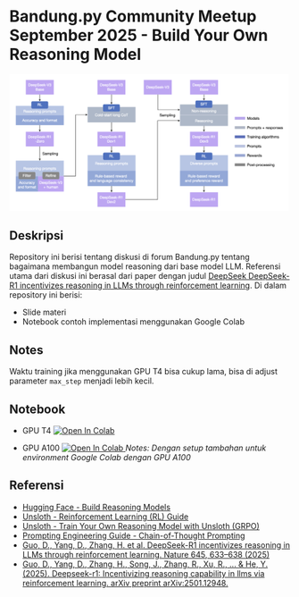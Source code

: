 # Bandung.py Community Meetup September 2025 - Build Your Own Reasoning Model

<img src="images/deepseek-r1-training-pipeline.png" alt="deepseek-training-pipeline" width="500"/>

## Deskripsi

Repository ini berisi tentang diskusi di forum Bandung.py tentang bagaimana membangun model reasoning dari base model LLM. Referensi utama dari diskusi ini berasal dari paper dengan judul [DeepSeek DeepSeek-R1 incentivizes reasoning in LLMs through reinforcement learning](https://www.nature.com/articles/s41586-025-09422-z). Di dalam repository ini berisi:

- Slide materi
- Notebook contoh implementasi menggunakan Google Colab

## Notes

Waktu training jika menggunakan GPU T4 bisa cukup lama, bisa di adjust parameter `max_step` menjadi lebih kecil.

## Notebook

- GPU T4 <a target="_blank" href="https://colab.research.google.com/drive/1pvvOaKw-EtE3n-Wy7-68K44hLhkwOkTd?usp=sharing">
  <img src="https://colab.research.google.com/assets/colab-badge.svg" alt="Open In Colab"/>
</a>

- GPU A100 <a target="_blank" href="https://colab.research.google.com/drive/1ps_94n7HP7joqrPQotLLmIA6G3fwQ1qR?usp=sharing">
  <img src="https://colab.research.google.com/assets/colab-badge.svg" alt="Open In Colab"/>
</a> *Notes: Dengan setup tambahan untuk environment Google Colab dengan GPU A100*

## Referensi

- [Hugging Face - Build Reasoning Models](https://huggingface.co/learn/llm-course/en/chapter12/1?fw=pt)
- [Unsloth - Reinforcement Learning (RL) Guide](https://docs.unsloth.ai/basics/reinforcement-learning-rl-guide)
- [Unsloth - Train Your Own Reasoning Model with Unsloth (GRPO)](https://unsloth.ai/blog/r1-reasoning)
- [Prompting Engineering Guide - Chain-of-Thought Prompting](https://www.promptingguide.ai/techniques/cot)
- [Guo, D., Yang, D., Zhang, H. et al. DeepSeek-R1 incentivizes reasoning in LLMs through reinforcement learning. Nature 645, 633–638 (2025)](https://www.nature.com/articles/s41586-025-09422-z)
- [Guo, D., Yang, D., Zhang, H., Song, J., Zhang, R., Xu, R., ... & He, Y. (2025). Deepseek-r1: Incentivizing reasoning capability in llms via reinforcement learning. arXiv preprint arXiv:2501.12948.](https://arxiv.org/abs/2501.12948)
